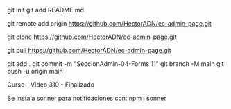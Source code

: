 


git init
git add README.md

git remote add origin https://github.com/HectorADN/ec-admin-page.git

git clone https://github.com/HectorADN/ec-admin-page.git

git pull https://github.com/HectorADN/ec-admin-page.git

git add .
git commit -m "SeccionAdmin-04-Forms 11"
git branch -M main
git push -u origin main


Curso - Video 310 - Finalizado


Se instala sonner para notificaciones con:
npm i sonner



